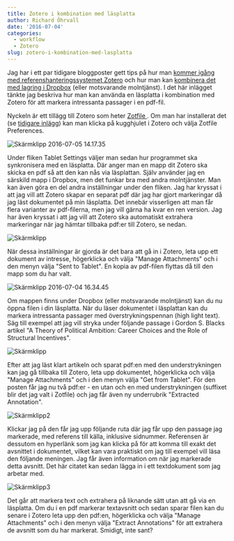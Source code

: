 ```yaml
---
title: Zotero i kombination med läsplatta
author: Richard Öhrvall
date: '2016-07-04'
categories:
  - workflow
  - Zotero
slug: zotero-i-kombination-med-lasplatta
---
```


Jag har i ett par tidigare bloggposter gett tips på hur man [kommer igång med referenshanteringssystemet Zotero](https://richardohrvall.rbind.io/2016/05/kom-igang-med-zotero/) och hur man kan [kombinera det med lagring i Dropbox](https://richardohrvall.rbind.io/2016/07/kombinera-zotero-med-dropbox/) (eller motsvarande molntjänst). I det här inlägget tänkte jag beskriva hur man kan använda en läsplatta i kombination med Zotero för att markera intressanta passager i en pdf-fil.

Nyckeln är ett tillägg till Zotero som heter [Zotfile ](http://zotfile.com/). Om man har installerat det (se [tidigare inlägg](https://richardohrvall.rbind.io/2016/07/kombinera-zotero-med-dropbox/)) kan man klicka på kugghjulet i Zotero och välja Zotfile Preferences.

![Skärmklipp 2016-07-05 14.17.35](/img/wp/Skärmklipp-2016-07-05-14.17.35.png)

Under fliken Tablet Settings väljer man sedan hur programmet ska synkronisera med en läsplatta. Där anger man en mapp dit Zotero ska skicka en pdf så att den kan nås via läsplattan. Själv använder jag en särskild mapp i Dropbox, men det funkar bra med andra molntjänster. Man kan även göra en del andra inställningar under den fliken. Jag har kryssat i att jag vill att Zotero skapar en separat pdf där jag har gjort markeringar då jag läst dokumentet på min läsplatta. Det innebär visserligen att man får flera varianter av pdf-filerna, men jag vill gärna ha kvar en ren version. Jag har även kryssat i att jag vill att Zotero ska automatiskt extrahera markeringar när jag hämtar tillbaka pdf:er till Zotero, se nedan.

![Skärmklipp](/img/wp/Skärmklipp-5.png)

När dessa inställningar är gjorda är det bara att gå in i Zotero, leta upp ett dokument av intresse, högerklicka och välja "Manage Attachments" och i den menyn välja "Sent to Tablet". En kopia av pdf-filen flyttas då till den mapp som du har valt.

![Skärmklipp 2016-07-04 16.34.45](/img/wp/Skärmklipp-2016-07-04-16.34.45.png)

Om mappen finns under Dropbox (eller motsvarande molntjänst) kan du nu öppna filen i din läsplatta. När du läser dokumentet i läsplattan kan du markera intressanta passager med överstrykningspennan (high light text). Säg till exempel att jag vill stryka under följande passage i Gordon S. Blacks artikel "A Theory of Political Ambition: Career Choices and the Role of Structural Incentives".

![Skärmklipp](/img/wp/Skärmklipp-6.png)

Efter att jag läst klart artikeln och sparat pdf:en med den understrykningen kan jag gå tillbaka till Zotero, leta upp dokumentet, högerklicka och välja "Manage Attachments" och i den menyn välja "Get from Tablet". För den posten får jag nu två pdf:er - en utan och en med understrykningen (suffixet blir det jag valt i Zotfile) och jag får även ny underrubrik "Extracted Annotation".

![Skärmklipp2](/img/wp/Skärmklipp2.png)

Klickar jag på den får jag upp följande ruta där jag får upp den passage jag markerade, med referens till källa, inklusive sidnummer. Referensen är dessutom en hyperlänk som jag kan klicka på för att komma till exakt det avsnittet i dokumentet, vilket kan vara praktiskt om jag till exempel vill läsa den följande meningen. Jag får även information om när jag markerade detta avsnitt. Det här citatet kan sedan lägga in i ett textdokument som jag arbetar med.

![Skärmklipp3](/img/wp/Skärmklipp3.png)

Det går att markera text och extrahera  på liknande sätt utan att gå via en läsplatta. Om du i en pdf markerar textavsnitt och sedan sparar filen kan du senare i Zotero leta upp den pdf:en, högerklicka och välja "Manage Attachments" och i den menyn välja "Extract Annotations" för att extrahera de avsnitt som du har markerat. Smidigt, inte sant?
